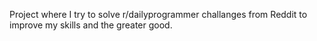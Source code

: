 Project where I try to solve r/dailyprogrammer challanges from Reddit to improve my 
skills and the greater good.